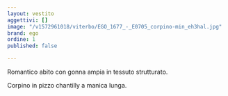 ```yaml
---
layout: vestito
aggettivi: []
image: "/v1572961018/viterbo/EGO_1677_-_E0705_corpino-min_eh3hal.jpg"
brand: ego
ordine: 1
published: false

---
```

Romantico abito con gonna ampia in tessuto strutturato. 

Corpino in pizzo chantilly a manica lunga.
